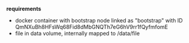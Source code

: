 **requirements**

* docker container with bootstrap node linked as "bootstrap" with ID QmNXuBh8HFsWq68Fid8dMbGNQTh7eG6hV9rr1fQyfmfomE
* file in data volume, internally mapped to /data/file
